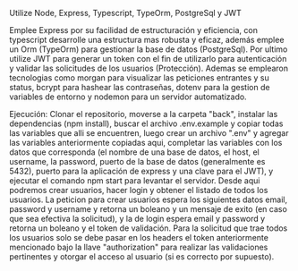 Utilize Node, Express, Typescript, TypeOrm, PostgreSql y JWT

Emplee Express por su facilidad de estructuración y eficiencia, con typescript desarrolle una estructura mas robusta y eficaz, además emplee un Orm (TypeOrm) para gestionar la base de datos (PostgreSql). Por ultimo utilize JWT para generar un token con el fin de utilizarlo para autenticación y validar las solicitudes de los usuarios (Protección). Ademas se emplearon tecnologias como morgan para visualizar las peticiones entrantes y su status, bcrypt para hashear las contraseñas, dotenv para la gestion de variables de entorno y nodemon para un servidor automatizado.

Ejecución: Clonar el repositorio, moverse a la carpeta "back", instalar las dependencias (npm install), buscar el archivo .env.example y copiar todas las variables que alli se encuentren, luego crear un archivo ".env" y agregar las variables anteriormente copiadas aqui, completar las variables con los datos que corresponda (el nombre de una base de datos, el host, el username, la password, puerto de la base de datos (generalmente es 5432), puerto para la aplicación de express y una clave para el JWT), y ejecutar el comando npm start para levantar el servidor. Desde aqui podremos crear usuarios, hacer login y obtener el listado de todos los usuarios. La peticion para crear usuarios espera los siguientes datos email, password y username y retorna un boleano y un mensaje de exito (en caso que sea efectiva la solicitud), y la de login espera email y password y retorna un boleano y el token de validación. Para la solicitud que trae todos los usuarios solo se debe pasar en los headers el token anteriormente mencionado bajo la llave "authorization" para realizar las validaciones pertinentes y otorgar el acceso al usuario (si es correcto por supuesto). 